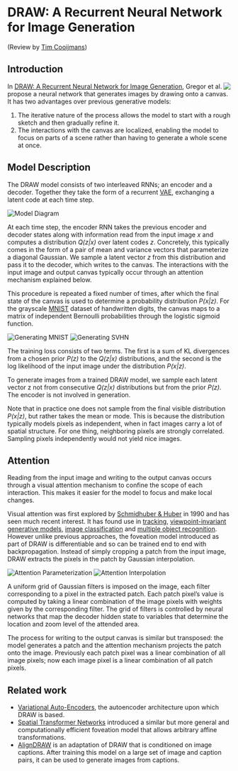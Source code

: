 DRAW: A Recurrent Neural Network for Image Generation
=====================================================
(Review by [Tim Cooijmans](https://github.com/cooijmanstim))

Introduction
------------

<img align="right" src="assets/generation.gif">

In [DRAW: A Recurrent Neural Network for Image Generation][draw], Gregor et al. propose a neural network that generates images by drawing onto a canvas. It has two advantages over previous generative models:
  1. The iterative nature of the process allows the model to start with a rough sketch and then gradually refine it.
  2. The interactions with the canvas are localized, enabling the model to focus on parts of a scene rather than having to generate a whole scene at once.

Model Description
-----------------

The DRAW model consists of two interleaved RNNs; an encoder and a decoder. Together they take the form of a recurrent [VAE][vae], exchanging a latent code at each time step.

![Model Diagram][diagram]

At each time step, the encoder RNN takes the previous encoder and decoder states along with information read from the input image *x* and computes a distribution *Q(z|x)* over latent codes *z*.  Concretely, this typically comes in the form of a pair of mean and variance vectors that parameterize a diagonal Gaussian. We sample a latent vector *z* from this distribution and pass it to the decoder, which writes to the canvas. The interactions with the input image and output canvas typically occur through an attention mechanism explained below.

This procedure is repeated a fixed number of times, after which the final state of the canvas is used to determine a probability distribution *P(x|z)*. For the grayscale [MNIST][mnist] dataset of handwritten digits, the canvas maps to a matrix of independent Bernoulli probabilities through the logistic sigmoid function.

![Generating MNIST][mnist generation] ![Generating SVHN][svhn generation]

The training loss consists of two terms. The first is a sum of KL divergences from a chosen prior *P(z)* to the *Q(z|x)* distributions, and the second is the log likelihood of the input image under the distribution *P(x|z)*.

To generate images from a trained DRAW model, we sample each latent vector z not from consecutive *Q(z|x)* distributions but from the prior *P(z)*. The encoder is not involved in generation.

Note that in practice one does not sample from the final visible distribution *P(x|z)*, but rather takes the mean or mode. This is because the distribution typically models pixels as independent, when in fact images carry a lot of spatial structure. For one thing, neighboring pixels are strongly correlated. Sampling pixels independently would not yield nice images.

Attention
---------

Reading from the input image and writing to the output canvas occurs through a visual attention mechanism to confine the scope of each interaction. This makes it easier for the model to focus and make local changes.

Visual attention was first explored by [Schmidhuber & Huber][attention schmidhuber] in 1990 and has seen much recent interest. It has found use in [tracking][attention tracking], [viewpoint-invariant generative models][attention generation], [image classification][attention classification] and [multiple object recognition][attention recognition]. However unlike previous approaches, the foveation model introduced as part of DRAW is differentiable and so can be trained end to end with backpropagation. Instead of simply cropping a patch from the input image, DRAW extracts the pixels in the patch by Gaussian interpolation.

![Attention Parameterization][attention parameterization] ![Attention Interpolation][attention interpolation]

A uniform grid of Gaussian filters is imposed on the image, each filter corresponding to a pixel in the extracted patch. Each patch pixel’s value is computed by taking a linear combination of the image pixels with weights given by the corresponding filter. The grid of filters is controlled by neural networks that map the decoder hidden state to variables that determine the location and zoom level of the attended area.

The process for writing to the output canvas is similar but transposed: the model generates a patch and the attention mechanism projects the patch onto the image. Previously each patch pixel was a linear combination of all image pixels; now each image pixel is a linear combination of all patch pixels.

Related work
------------

- [Variational Auto-Encoders][vae], the autoencoder architecture upon which DRAW is based.
- [Spatial Transformer Networks][stn] introduced a similar but more general and computationally efficient foveation model that allows arbitrary affine transformations.
- [AlignDRAW][aligndraw] is an adaptation of DRAW that is conditioned on image captions. After training this model on a large set of image and caption pairs, it can be used to generate images from captions.

[draw]: https://arxiv.org/abs/1502.04623
[vae]: https://arxiv.org/abs/1312.6114
[diagram]: assets/diagram.png
[mnist]: https://www.tensorflow.org/tutorials/mnist/tf/index.html
[mnist generation]: assets/mnist_generation.png
[svhn generation]: assets/svhn_generation.png
[attention schmidhuber]: http://people.idsia.ch/~juergen/attentive.html
[attention tracking]: http://arxiv.org/abs/1109.3737
[attention generation]: https://arxiv.org/abs/1312.6110
[attention classification]: http://arxiv.org/abs/1406.6247
[attention recognition]: https://arxiv.org/abs/1412.7755
[attention parameterization]: assets/attention_parameterization.png
[attention interpolation]: assets/attention_interpolation.png
[stn]: https://arxiv.org/abs/1506.02025
[aligndraw]: http://arxiv.org/abs/1511.02793

